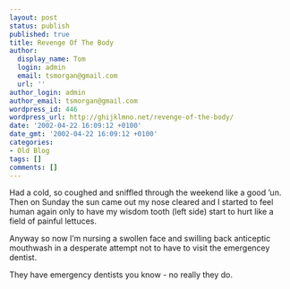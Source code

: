```yaml
---
layout: post
status: publish
published: true
title: Revenge Of The Body
author:
  display_name: Tom
  login: admin
  email: tsmorgan@gmail.com
  url: ''
author_login: admin
author_email: tsmorgan@gmail.com
wordpress_id: 446
wordpress_url: http://ghijklmno.net/revenge-of-the-body/
date: '2002-04-22 16:09:12 +0100'
date_gmt: '2002-04-22 16:09:12 +0100'
categories:
- Old Blog
tags: []
comments: []
---
```

<!-- more -->

<p>Had a cold, so coughed and sniffled through the weekend like a good &#8217;un. Then on Sunday the sun came out my nose cleared and I started to feel human again only to have my wisdom tooth (left side) start to hurt like a field  of painful lettuces.
</p>

<p>Anyway so now I&#8217;m nursing a swollen face and swilling back anticeptic mouthwash in a desperate attempt not to have to visit the emergencey dentist.
</p>

<p>They have emergency dentists you know - no really they do.</p>

